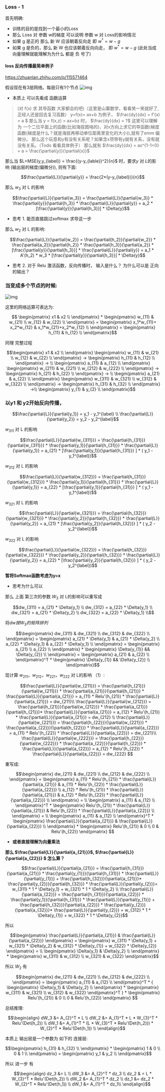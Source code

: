 ### Loss - 1

首先明确:
+ 训练的目的是找到一个最小的Loss
+ 那么 Loss 对 参数 w的梯度 可以说明 参数 w 对 Loss的影响情况
+ 如果 g 是正的  那么 新 W 应该朝着反向走 即 $w^* = w - g$
+ 如果 g 是负的，那么 新 W 也应该朝着反向向走， 即 $w^* = w - g$ (此处当成向量理解就能理解为为什么 都是 负 号了)


#### loss 反向传播最简单例子
https://zhuanlan.zhihu.com/p/115571464

假设现在有3层网络。每层只有1个节点
![img](doc/example_5.png)

+ 本质上 可以先看成 函数运算

>(对 f(x) 求 其导函数 大家都会的吧)（这里是山寨数学，看看笑一笑就好了, 正经人还是回去复习高数）
y=f(x)= ax+b 为例子， $\frac{dy}{dx} = f'(x) = a $
那么当 y = f(x,z) = ax+bz 时， $\frac{dy}{dx} = ?$
这里可以理解为 一个二位平面上的函数(比如海拔图啥的)，对x方向上求它的导函数(梯度函数(梯度是什么？就是海拔再移动单位距离里变化的大小)),就有了emm 偏微分。
那么这个玩意和y有没有关系呢？如果含x项带有y就有关系，没有就没有关系。（Todo 看看具体例子）
那么就有 $\frac{dy}{dx} = ax^{1-1=0} = a = \frac{\partial{y}}{\partial{x}}$


那么当 $L=MSE(y,y_{label}) = \frac{(y-y_{lable})^2}{n}$ 时，要求$y$ 对 $L$的影响 (输出层的梯度(偏微分)), 则有下面:
```math
\frac{\partial{L}}{\partial{y}} = \frac{2*(y-y_{label})}{n}
```

那么 $w_3$ 对 L 的影响
```math
\frac{\partial{L}}{\partial{w_3}} = \frac{\partial{L}}{\partial{w_3}} * \frac{\partial{y}}{\partial{h_3}} * \frac{\partial{L}}{\partial{y}} = a_2 *  [\frac{\partial{y}}{\partial{h_3}}] * \Delta{y}
```
+ 思考 1. 能否直接跳过softmax 求导这一步


那么 $w_2$ 对 L 的影响:
```math
\frac{\partial{L}}{\partial{w_2}} = \frac{\partial{h_2}}{\partial{w_2}} * \frac{\partial{a_2}}{\partial{h_2}} * \frac{\partial{h_3}}{\partial{a_2}} * [\frac{\partial{y}}{\partial{h_3}}] * \frac{\partial{L}}{\partial{y}} = a_1 *  A'(h_2) * w_3 * [\frac{\partial{y}}{\partial{h_3}}] * \Delta{y}
```
+ 思考 2.  对于 Relu 激活函数，反向传播时， 输入是什么？ 为什么可以是 正向的输出？


### 当变成多个节点的时候:
![img](doc/example_6.png)

这里的网络运算可表达为:
```math


\begin{pmatrix}
x1 & x2 \\
\end{pmatrix}  
*
\begin{pmatrix}
w_{11} & w_{21} \\
w_{12} & w_{22} \\
\end{pmatrix}
=
\begin{pmatrix}
x_1*w_{11}+ x_2*w_{12} &  x_1*w_{21}+x_2*w_{12} \\
\end{pmatrix} 
=
\begin{pmatrix}
h_{11} &  h_{12} \\
\end{pmatrix}
```
同理 完整过程
``` math
\begin{pmatrix}
x1 & x2 \\
\end{pmatrix}  
\begin{pmatrix}
w_{11} & w_{21} \\
w_{12} & w_{22} \\
\end{pmatrix}
->
\begin{pmatrix}
h_{11} &  h_{12} \\
\end{pmatrix}
-> \\
\begin{pmatrix}
a_{11} &  a_{12} \\
\end{pmatrix}

\begin{pmatrix}
w_{211} & w_{221} \\
w_{212} & w_{222} \\
\end{pmatrix}
->
\begin{pmatrix}
h_{21} &  h_{22} \\
\end{pmatrix}
-> \\
\begin{pmatrix}
a_{21} &  a_{22} \\
\end{pmatrix}
\begin{pmatrix}
w_{311} & w_{321} \\
w_{312} & w_{322} \\
\end{pmatrix}
->
\begin{pmatrix}
h_{31} &  h_{32} \\
\end{pmatrix}
->\\
\begin{pmatrix}
y_{1} &  y_{2} \\
\end{pmatrix}
```

### 以y1 和 y2开始反向传播，
```math 
\frac{\partial{L}}{\partial{y_1}} = y_1 - y_1^{label} \\
\frac{\partial{L}}{\partial{y_2}} = y_2 - y_2^{label}
```
$w_{311}$ 对 L 的影响
```math
\frac{\partial{L}}{\partial{w_{311}}} = 
\frac{\partial{h_{31}}}{\partial{w_{311}}} * \frac{\partial{y_1}}{\partial{h_{31}}} * \frac{\partial{L}}{\partial{y_1}} = a_{21} * [\frac{\partial{y_1}}{\partial{h_{31}}} ] * ( y_1 - y_1^{label})
```
$w_{312}$ 对 L 的影响
```math
\frac{\partial{L}}{\partial{w_{312}}} = 
\frac{\partial{h_{31}}}{\partial{w_{312}}} * \frac{\partial{y_1}}{\partial{h_{31}}} * \frac{\partial{L}}{\partial{y_1}} = a_{22} * [\frac{\partial{y_1}}{\partial{h_{31}}} ] * ( y_1 - y_1^{label})
```
$w_{321}$ 对 L 的影响
```math
\frac{\partial{L}}{\partial{w_{321}}} = 
\frac{\partial{h_{32}}}{\partial{w_{321}}} * \frac{\partial{y_2}}{\partial{h_{32}}} * \frac{\partial{L}}{\partial{y_2}} = a_{21} * [\frac{\partial{y_2}}{\partial{h_{32}}} ] * ( y_2 - y_2^{label})
```
$w_{322}$ 对 L 的影响
```math
\frac{\partial{L}}{\partial{w_{322}}} = 
\frac{\partial{h_{32}}}{\partial{w_{322}}} * \frac{\partial{y_2}}{\partial{h_{32}}} * \frac{\partial{L}}{\partial{y_2}} = a_{22} * [\frac{\partial{y_2}}{\partial{h_{32}}} ] * ( y_2 - y_2^{label})
```
**暂将Softmax函数考虑为y=x**
+ 思考为什么可以

那么 上面 第三次的参数 $W_3$ 对 L的影响可以重写成
```math 
dw_{311} = a_{21} * \Delta{y_1} \\ 
dw_{312} = a_{22} * \Delta{y_1} \\
dw_{321} = a_{21} * \Delta{y_2} \\
dw_{322} = a_{22} * \Delta{y_1} \\
```
将$dw 按 W_3 的矩阵排列$
```math
\begin{pmatrix}
dw_{311} &  dw_{321} \\
dw_{312} &  dw_{322} \\
\end{pmatrix}
= 
\begin{pmatrix}
a_{21} * \Delta{y_1}  &  a_{21} * \Delta{y_2} \\
a_{22} * \Delta{y_1} &  a_{22} * \Delta{y_1} \\
\end{pmatrix}
=
\begin{pmatrix}
a_{21} \\ a_{22} \\
\end{pmatrix}
*
\begin{pmatrix}
\Delta{y_{1}} && \Delta{y_{2}} \\
\end{pmatrix}
= 
\begin{pmatrix}
a_{21} & a_{22} \\
\end{pmatrix}^T
*
\begin{pmatrix}
\Delta{y_{1}} && \Delta{y_{2}} \\
\end{pmatrix}
```

现计算 $w_{211}，w_{212}， w_{221}， w_{222}$ 对 L的影响 （1）:
```math
\frac{\partial{L}}{\partial{w_{211}}} = \frac{\partial{h_{21}}}{\partial{w_{211}}} * \frac{\partial{a_{21}}}{\partial{h_{21}}} * \frac{\partial{L}}{\partial{a_{21}}} = a_{11} * Relu'(h_{21}) *  \frac{\partial{L}}{\partial{a_{21}}}  = dw_{211}\\

\frac{\partial{L}}{\partial{w_{212}}} = \frac{\partial{h_{21}}}{\partial{w_{212}}} * \frac{\partial{a_{21}}}{\partial{h_{21}}}* \frac{\partial{L}}{\partial{a_{21}}} = a_{12} * Relu'(h_{21}) * \frac{\partial{L}}{\partial{a_{21}}}  = dw_{212}  \\

\frac{\partial{L}}{\partial{w_{221}}} = \frac{\partial{h_{22}}}{\partial{w_{221}}} * \frac{\partial{a_{22}}}{\partial{h_{22}}} * \frac{\partial{L}}{\partial{a_{22}}} = a_{11} * Relu'(h_{22}) * \frac{\partial{L}}{\partial{a_{22}}}  =  dw_{221}\\

\frac{\partial{L}}{\partial{w_{222}}} = \frac{\partial{h_{22}}}{\partial{w_{222}}} * \frac{\partial{a_{22}}}{\partial{h_{22}}} * \frac{\partial{L}}{\partial{a_{22}}} = a_{12} * Relu'(h_{22}) * \frac{\partial{L}}{\partial{a_{22}}} =  dw_{222}

```
重写成:
``` math
\begin{pmatrix}
dw_{211} &  dw_{221} \\
dw_{212} &  dw_{222} \\
\end{pmatrix}
= 
\begin{pmatrix}
a_{11} * Relu'(h_{21}) * \frac{\partial{L}}{\partial{a_{21}}}  &  a_{11} * Relu'(h_{22}) * \frac{\partial{L}}{\partial{a_{22}}} \\
a_{12} * Relu'(h_{21}) * \frac{\partial{L}}{\partial{a_{21}}} & a_{12} * Relu'(h_{22}) * \frac{\partial{L}}{\partial{a_{22}}} \\
\end{pmatrix}
= \\
\begin{pmatrix}
a_{11} &  a_{12} \\
\end{pmatrix}^T
*
\begin{pmatrix}
Relu'(h_{21}) * \frac{\partial{L}}{\partial{a_{21}}} &   Relu'(h_{22}) * \frac{\partial{L}}{\partial{a_{22}}} \\
\end{pmatrix}
= \\
\begin{pmatrix}
a_{11} &  a_{12} \\
\end{pmatrix}^T
* 
\begin{pmatrix}
\frac{\partial{L}}{\partial{a_{21}}} &  \frac{\partial{L}}{\partial{a_{22}}}  \\
\end{pmatrix} * 
\begin{pmatrix}
Relu'(h_{21})  &  0  \\
0 & Relu'(h_{22})
\end{pmatrix} 

```
+ **或者直接理解为向量乘法**

**那么 $\frac{\partial{L}}{\partial{a_{21}}}$, $\frac{\partial{L}}{\partial{a_{22}}} $ 怎么算？**
```math 
\frac{\partial{L}}{\partial{a_{21}}} = \frac{\partial{h_{31}}}{\partial{a_{21}}} * \frac{\partial{y_{1}}}{\partial{h_{31}}} * \frac{\partial{L}}{\partial{y_{1}}}  + \frac{\partial{h_{32}}}{\partial{a_{21}}}* \frac{\partial{y_{2}}}{\partial{h_{32}}} * \frac{\partial{L}}{\partial{y_{2}}}= w_{311} * 1 * \Delta{y_1} + w_{321} * 1 * \Delta{y_2} \\

\frac{\partial{L}}{\partial{a_{22}}} = \frac{\partial{h_{31}}}{\partial{a_{22}}} * \frac{\partial{y_1}}{\partial{h_{31}}} * \frac{\partial{L}}{\partial{y_{1}}}  + \frac{\partial{h_{32}}}{\partial{a_{22}}} * \frac{\partial{y_{2}}}{\partial{a_{32}}}* \frac{\partial{L}}{\partial{y_{2}}} = w_{312} * 1 * \Delta{y_{1}} + w_{322} * 1 * \Delta{y_{2}}
```
所以
```math
\begin{pmatrix}
\frac{\partial{L}}{\partial{a_{21}}} & \frac{\partial{L}}{\partial{a_{22}}} 
\end{pmatrix}
= 
\begin{pmatrix}
w_{311} * \Delta{y_1} + w_{321} * \Delta{y_2} & w_{312} * \Delta{y_{1}} + w_{322} *  \Delta{y_{2}}
\end{pmatrix}
= \\
\begin{pmatrix}
\Delta{y_1} & \Delta{y_2} \\
\end{pmatrix}
*
\begin{pmatrix}
w_{311} & w_{312} \\
w_{321} & w_{322}
\end{pmatrix}
```

所以 $W_2$ 有
```math
\begin{pmatrix}
dw_{211} &  dw_{221} \\
dw_{212} &  dw_{222} \\
\end{pmatrix}
= 
\begin{pmatrix}
a_{11} &  a_{12} \\
\end{pmatrix}^T
* 
{
\begin{pmatrix}
\Delta{y_1} & \Delta{y_2} \\
\end{pmatrix}
*
\begin{pmatrix}
w_{311} & w_{321} \\
w_{312} & w_{322}
\end{pmatrix}^T
}
 * 
\begin{pmatrix}
Relu'(h_{21})  &  0  \\
0 & Relu'(h_{22})
\end{pmatrix} 
```

总结推理:
```math
\begin{align}
dW_3 &= A_{2}^T * L \\
dW_2 &= A_{1}^T * L * W_{3}^T * Relu'(Det(h_2)) \\ 
dW_1 &= A_{1}^T * (L * W_{3}^T * Relu'(Det(h_2))) * W_{2}^T * Relu'(Det(h_1)) \\ 
\end{align}
```
本质上 输出层是一个参数为 如下的 连接层:
```math
\begin{pmatrix}
h_{31} & h_{32} \\
\end{pmatrix}
* 
\begin{pmatrix}
1 & 0 \\
0 & 1 \\
\end{pmatrix}
= 
\begin{pmatrix}
y_1 & y_2 \\
\end{pmatrix}
```

所以 进一步 有
```math
\begin{align}
dz_3 &= L \\
dW_3 &= A_{2}^T * dz_3 \\
dz_2 & = L  * W_{3}^T * Relu'(Det(h_2)) \\
dW_2 &= A_{1}^T * dz_2 \\ 
dz_1 &= dz_2 * W_{2}^T * Relu'(Det(h_1)) \\
dW_1 &= A_{1}^T * dz_1\\ 
\end{align}
```